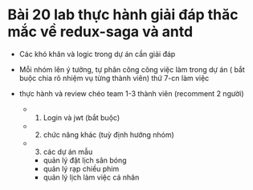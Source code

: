 # Bài 20 lab thực hành giải đáp thăc mắc về redux-saga và antd
- Các khó khăn và logic trong dự án cần giải đáp

-  Mỗi nhóm lên ý tưởng, tự phân công công việc làm trong dự án ( bắt buộc chia rõ nhiệm vụ từng thành viên) thứ 7-cn làm việc
-  thực hành và review chéo team 1-3 thành viên (recomment 2 người)
    - 1. Login và jwt (bắt buộc)
    - 2. chức năng khác (tuỳ định hướng nhóm)
    - 3. các dự án mẫu 
        - quản lý đặt lịch sân bóng
        - quản lý rạp chiều phim
        - quản lý lịch làm việc cá nhân